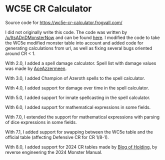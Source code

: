 # WC5E CR Calculator

Source code for https://wc5e-cr-calculator.frogvall.com/

I did not originally write this code. The code was written by [/u/ItsADnDMonsterNow](https://www.reddit.com/user/ItsADnDMonsterNow) and can be found [here](https://iadndmn.neocities.org/CRcalc.html). I modified the code to take the WC5e modified monster table into account and added code for generating calculations from url, as well as fixing several bugs oriented around CR < 1.

With 2.0, I added a spell damage calculator. Spell list with damage values was made by [AceAzzermeen](https://github.com/AceAzzermeen).

With 3.0, I added Champion of Azeroth spells to the spell calculator.

With 4.0, I added support for damage over time in the spell calculator.

With 5.0, I added support for innate spellcasting in the spell calculator.

With 6.0, I added support for mathematical expressions in some fields.

With 7.0, I extended the support for mathematical expressions with parsing of dice expressions in some fields.

With 7.1, I added support for swapping between the WC5e table and the official table (affecting Defensive CR for CR 1/8-1).

With 8.0, I added support for 2024 CR tables made by [Blog of Holding](https://www.blogofholding.com/?p=8469), by reverse engineering the 2024 Monster Manual.
